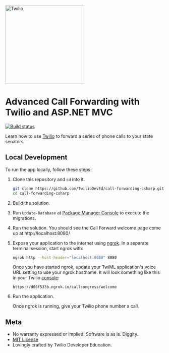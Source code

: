 <a href="https://www.twilio.com">
  <img src="https://static0.twilio.com/marketing/bundles/marketing/img/logos/wordmark-red.svg" alt="Twilio" width="250" />
</a>

# Advanced Call Forwarding with Twilio and ASP.NET MVC

[![Build status](https://ci.appveyor.com/api/projects/status/htn0vhetbombyiu5?svg=true)](https://ci.appveyor.com/project/TwilioDevEd/call-forwarding-csharp)

Learn how to use [Twilio](https://www.twilio.com) to forward a series of phone calls to your state senators.

## Local Development

To run the app locally, follow these steps:

1. Clone this repository and `cd` into it.
    ```bash
    git clone https://github.com/TwilioDevEd/call-forwarding-csharp.git
    cd call-forwarding-csharp
    ```

1. Build the solution.

1. Run `Update-Database` at [Package Manager
   Console](https://docs.nuget.org/consume/package-manager-console) to execute the migrations.

1. Run the solution. You should see the Call Forward welcome page come up at http://localhost:8080/

1. Expose your application to the internet using [ngrok](https://www.twilio.com/blog/2015/09/6-awesome-reasons-to-use-ngrok-when-testing-webhooks.html). In a separate terminal session, start ngrok with:
    ```bash
    ngrok http --host-header="localhost:8080" 8080
    ```
    Once you have started ngrok, update your TwiML application's voice URL setting to use your ngrok hostname. It will look something like this in your Twilio [console](https://www.twilio.com/console/phone-numbers/):
    ```
    https://d06f533b.ngrok.io/callcongress/welcome
    ```

1. Run the application.

    Once ngrok is running, give your Twilio phone number a call.


## Meta
* No warranty expressed or implied. Software is as is. Diggity.
* [MIT License](https://opensource.org/licenses/mit-license.html)
* Lovingly crafted by Twilio Developer Education.
